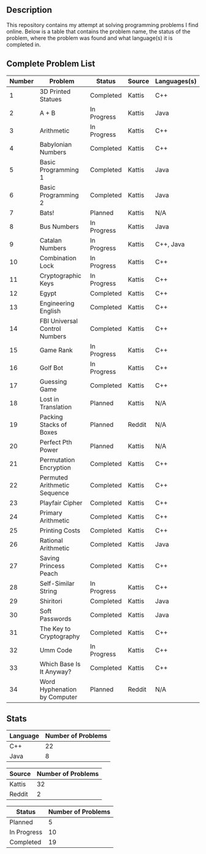 ## Description
This repository contains my attempt at solving programming problems I find online. Below is a table that contains the problem name, the status of the problem, where the problem was found and what language(s) it is completed in.

## Complete Problem List
Number | Problem | Status | Source | Languages(s)
--- | ------------ | ------------ | ------------ | ------------
1 | 3D Printed Statues | Completed | Kattis | C++
2 | A + B | In Progress | Kattis | Java
3 | Arithmetic | In Progress | Kattis | C++
4 | Babylonian Numbers | Completed | Kattis | C++
5 | Basic Programming 1 | Completed | Kattis | Java
6 | Basic Programming 2 | Completed | Kattis | Java
7 | Bats! | Planned | Kattis | N/A
8 | Bus Numbers | In Progress | Kattis | Java
9 | Catalan Numbers | In Progress | Kattis | C++, Java
10 | Combination Lock | In Progress | Kattis | C++
11 | Cryptographic Keys | In Progress | Kattis | C++
12 | Egypt | Completed | Kattis | C++
13 | Engineering English | Completed | Kattis | C++
14 | FBI Universal Control Numbers | Completed | Kattis | C++
15 | Game Rank | In Progress | Kattis | C++
16 | Golf Bot | In Progress | Kattis | C++
17 | Guessing Game | Completed | Kattis | C++
18 | Lost in Translation | Planned | Kattis | N/A
19 | Packing Stacks of Boxes | Planned | Reddit | N/A
20 | Perfect Pth Power | Planned | Kattis | N/A
21 | Permutation Encryption | Completed | Kattis | C++
22 | Permuted Arithmetic Sequence | Completed | Kattis | C++
23 | Playfair Cipher | Completed | Kattis | C++
24 | Primary Arithmetic | Completed | Kattis | C++
25 | Printing Costs | Completed | Kattis | C++
26 | Rational Arithmetic | Completed | Kattis | Java
27 | Saving Princess Peach | Completed | Kattis | C++
28 | Self-Similar String | In Progress | Kattis | C++
29 | Shiritori | Completed | Kattis | Java
30 | Soft Passwords | Completed | Kattis | Java
31 | The Key to Cryptography | Completed | Kattis | C++
32 | Umm Code | In Progress | Kattis | C++
33 | Which Base Is It Anyway? | Completed | Kattis | C++
34 | Word Hyphenation by Computer | Planned | Reddit | N/A

## Stats
Language | Number of Problems
--- | ---
C++ | 22
Java | 8

Source | Number of Problems
--- | ---
Kattis | 32
Reddit | 2

Status | Number of Problems
--- | ---
Planned | 5
In Progress | 10
Completed | 19
